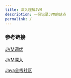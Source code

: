```yaml
---
title: 深入理解JVM
description: 一份记录JVM的站点
permalink: /
---
```




### 参考链接

[JVM调优](https://www.yuque.com/fcant/java/wqqraq)

[JVM深入](https://www.yuque.com/x.oni/xf10p3/lwz07f)

[Java全栈社区](https://pdai.tech/)


